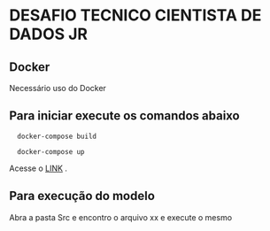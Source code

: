 # DESAFIO TECNICO CIENTISTA DE DADOS JR

## Docker

Necessário uso do Docker

## Para iniciar execute os comandos abaixo

```
  docker-compose build
```

```
  docker-compose up
```

Acesse o [LINK](http://127.0.0.1:8888/lab?token=easy) .


## Para execução do modelo

Abra a pasta Src e encontro o arquivo xx e execute o mesmo
